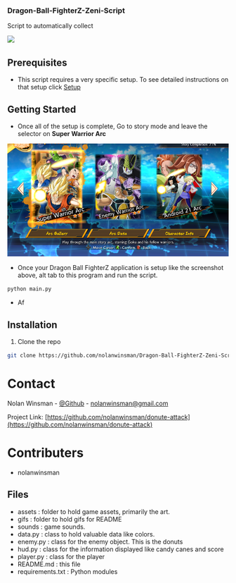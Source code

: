 ### Dragon-Ball-FighterZ-Zeni-Script

Script to automatically collect 

![](gifs/gameplay.gif)

## Prerequisites

- This script requires a very specific setup. To see detailed instructions on that setup click [Setup](setup.md)

## Getting Started

- Once all of the setup is complete, Go to story mode and leave the selector on <b>Super Warrior Arc</b>

![](images/super_warrior_arc.png)

- Once your Dragon Ball FighterZ application is setup like the screenshot above, alt tab to this program and run the script.
```sh
python main.py
```
- Af


## Installation

1. Clone the repo
```sh
git clone https://github.com/nolanwinsman/Dragon-Ball-FighterZ-Zeni-Script.git
```

# Contact

Nolan Winsman - [@Github](https://github.com/nolanwinsman) - nolanwinsman@gmail.com

Project Link: [https://github.com/nolanwinsman/donute-attack](https://github.com/nolanwinsman/donute-attack)

# Contributers
- nolanwinsman

## Files

- assets : folder to hold game assets, primarily the art.
- gifs : folder to hold gifs for README
- sounds : game sounds.
- data.py : class to hold valuable data like colors.
- enemy.py : class for the enemy object. This is the donuts
- hud.py : class for the information displayed like candy canes and score
- player.py : class for the player
- README.md : this file
- requirements.txt : Python modules
